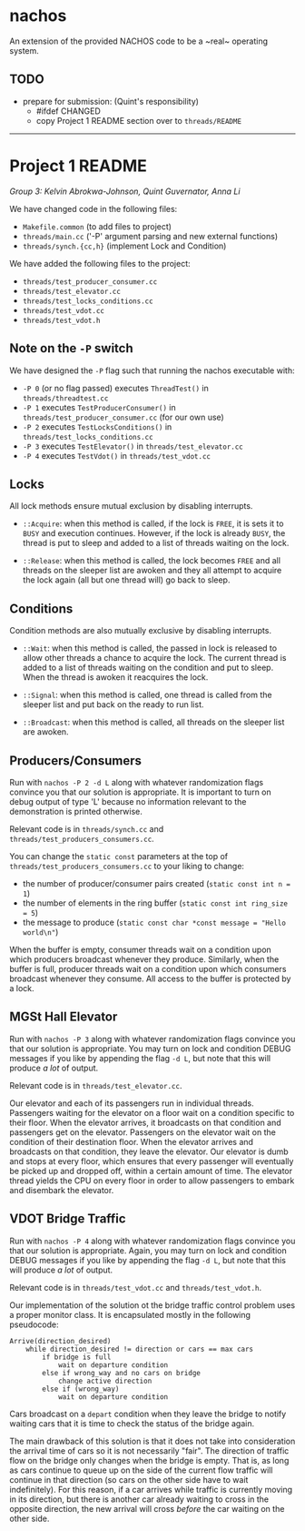 # nachos

An extension of the provided NACHOS code to be a ~real~ operating system.

## TODO

- prepare for submission: (Quint's responsibility)
  - #ifdef CHANGED
  - copy Project 1 README section over to `threads/README`

---

# Project 1 README

_Group 3: Kelvin Abrokwa-Johnson, Quint Guvernator, Anna Li_

We have changed code in the following files:

  - `Makefile.common` (to add files to project)
  - `threads/main.cc` ('-P' argument parsing and new external functions)
  - `threads/synch.{cc,h}` (implement Lock and Condition)

We have added the following files to the project:

  - `threads/test_producer_consumer.cc`
  - `threads/test_elevator.cc`
  - `threads/test_locks_conditions.cc`
  - `threads/test_vdot.cc`
  - `threads/test_vdot.h`

## Note on the `-P` switch

We have designed the `-P` flag such that running the nachos executable with:

  - `-P 0` (or no flag passed) executes `ThreadTest()` in `threads/threadtest.cc`
  - `-P 1` executes `TestProducerConsumer()` in `threads/test_producer_consumer.cc` (for our own use)
  - `-P 2` executes `TestLocksConditions()` in `threads/test_locks_conditions.cc`
  - `-P 3` executes `TestElevator()` in `threads/test_elevator.cc`
  - `-P 4` executes `TestVdot()` in `threads/test_vdot.cc`

## Locks

All lock methods ensure mutual exclusion by disabling interrupts.

- `::Acquire`: when this method is called, if the lock is `FREE`,
               it is sets it to `BUSY` and execution continues. However,
               if the lock is already `BUSY`, the thread is put to sleep
               and added to a list of threads waiting on the lock.

- `::Release`: when this method is called, the lock becomes `FREE` and
               all threads on the sleeper list are awoken and they all
               attempt to acquire the lock again (all but one thread will)
               go back to sleep.

## Conditions

Condition methods are also mutually exclusive by disabling interrupts.

- `::Wait`: when this method is called, the passed in lock is released to
            allow other threads a chance to acquire the lock. The current
            thread is added to a list of threads waiting on the condition
            and put to sleep. When the thread is awoken it reacquires the lock.

- `::Signal`: when this method is called, one thread is called from the
              sleeper list and put back on the ready to run list.

- `::Broadcast`: when this method is called, all threads on the sleeper list
                are awoken.

## Producers/Consumers

Run with `nachos -P 2 -d L` along with whatever randomization flags
convince you that our solution is appropriate. It is important to turn on debug
output of type 'L' because no information relevant to the demonstration is
printed otherwise.

Relevant code is in `threads/synch.cc` and
`threads/test_producers_consumers.cc`.

You can change the `static const` parameters at the top of `threads/test_producers_consumers.cc` to your liking to change:

  - the number of producer/consumer pairs created (`static const int n = 1`)
  - the number of elements in the ring buffer (`static const int ring_size = 5`)
  - the message to produce (`static const char *const message = "Hello world\n"`)

When the buffer is empty, consumer threads wait on a condition upon which producers
broadcast whenever they produce. Similarly, when the buffer is full, producer
threads wait on a condition upon which consumers broadcast whenever they consume.
All access to the buffer is protected by a lock.

## MGSt Hall Elevator

Run with `nachos -P 3` along with whatever randomization flags convince
you that our solution is appropriate. You may turn on lock and condition DEBUG
messages if you like by appending the flag `-d L`, but note that this will
produce *a lot* of output.

Relevant code is in `threads/test_elevator.cc`.

Our elevator and each of its passengers run in individual threads.
Passengers waiting for the elevator on a floor wait on a condition specific to
their floor. When the elevator arrives, it broadcasts on that condition and
passengers get on the elevator. Passengers on the elevator wait on the condition
of their destination floor. When the elevator arrives and broadcasts on that
condition, they leave the elevator. Our elevator is dumb and stops at every floor,
which ensures that every passenger will eventually be picked up and dropped off,
within a certain amount of time. The elevator thread yields the CPU on every floor
in order to allow passengers to embark and disembark the elevator.

## VDOT Bridge Traffic

Run with `nachos -P 4` along with whatever randomization flags convince
you that our solution is appropriate. Again, you may turn on lock and condition
DEBUG messages if you like by appending the flag `-d L`, but note that this
will produce *a lot* of output.

Relevant code is in `threads/test_vdot.cc` and `threads/test_vdot.h`.

Our implementation of the solution ot the bridge traffic control problem
uses a proper monitor class. It is encapsulated mostly in the following pseudocode:

```
Arrive(direction_desired)
    while direction_desired != direction or cars == max cars
        if bridge is full
            wait on departure condition
        else if wrong_way and no cars on bridge
            change active direction
        else if (wrong_way)
            wait on departure condition
```

Cars broadcast on a `depart` condition when they leave the bridge to notify
waiting cars that it is time to check the status of the bridge again.

The main drawback of this solution is that it does not take into consideration
the arrival time of cars so it is not necessarily "fair". The direction
of traffic flow on the bridge only changes when the bridge is empty.
That is, as long as cars continue to queue up on the side of the current flow
traffic will continue in that direction (so cars on the other side have to wait
indefinitely). For this reason, if a car arrives while traffic is currently
moving in its direction, but there is another car already waiting to cross in
the opposite direction, the new arrival will cross *before* the car waiting on
the other side.
